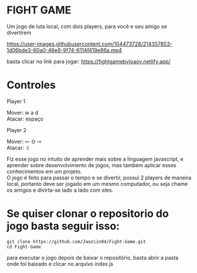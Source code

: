 # FIGHT GAME

Um jogo de luta local, com dois players, para você e seu amigo se divertirem






https://user-images.githubusercontent.com/104473728/214357853-1d06bde3-60a0-46e8-9f74-6114f419e86a.mp4



basta clicar no link para jogar: https://fightgamebyjoaov.netlify.app/


# Controles

Player 1 <p>                                       

Mover: w a d <br>  Atacar: espaço                  

Player 2

Mover: ⇦ ⇧ ⇨ <br>  Atacar: ⇩

Fiz esse jogo no intuito de aprender mais sobre a linguagem javascript, e aprender sobre desenvolvimento de jogos, mas também aplicar esses conhecimentos em um projeto. <br>
O jogo é feito para passar o tempo e se divertir,  possui 2 players de maneira local, portanto deve ser jogado em um mesmo computador, ou seja chame os amigos e divirta-se lado a lado com eles.<br>

# Se quiser clonar o repositorio do jogo basta seguir isso:

```
git clone https://github.com/Jaoziin04/Fight-Game.git
cd Fight-Game
```

para executar o jogo depois de baixar o repositório, basta abrir a pasta onde foi baixado e clicar no arquivo index.js




